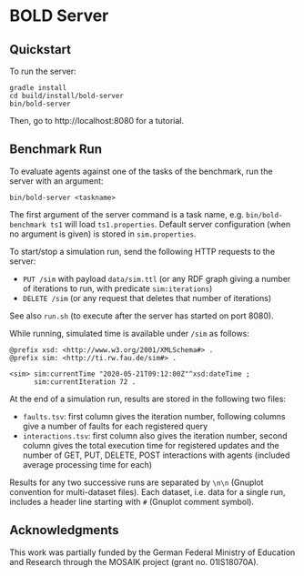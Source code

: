 # BOLD Server

## Quickstart

To run the server:

```shell script
gradle install
cd build/install/bold-server
bin/bold-server
```

Then, go to http://localhost:8080 for a tutorial.

## Benchmark Run

To evaluate agents against one of the tasks of the benchmark, run the server with an argument:

```shell script
bin/bold-server <taskname>
```

The first argument of the server command is a task name, e.g. `bin/bold-benchmark ts1` will load `ts1.properties`.
Default server configuration (when no argument is given) is stored in `sim.properties`.

To start/stop a simulation run, send the following HTTP requests to the server:

 - `PUT /sim` with payload `data/sim.ttl` (or any RDF graph giving a number of iterations to run, with predicate `sim:iterations`)
 - `DELETE /sim` (or any request that deletes that number of iterations)

See also `run.sh` (to execute after the server has started on port 8080).

While running, simulated time is available under `/sim` as follows:
```
@prefix xsd: <http://www.w3.org/2001/XMLSchema#> .
@prefix sim: <http://ti.rw.fau.de/sim#> .

<sim> sim:currentTime "2020-05-21T09:12:00Z"^xsd:dateTime ;
      sim:currentIteration 72 .
```

At the end of a simulation run, results are stored in the following two files:
 - `faults.tsv`: first column gives the iteration number, following columns give a number of faults for each registered query
 - `interactions.tsv`: first column also gives the iteration number, second column gives the total execution time for registered updates and the number of GET, PUT, DELETE, POST interactions with agents (included average processing time for each)

Results for any two successive runs are separated by `\n\n` (Gnuplot convention for multi-dataset files). Each dataset, i.e. data for a single run, includes a header line starting with `#` (Gnuplot comment symbol).

## Acknowledgments

This work was partially funded by the German Federal Ministry of Education and Research through the MOSAIK project (grant no. 01IS18070A).
